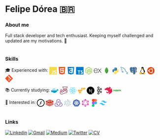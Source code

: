 # Felipe Dórea 🇧🇷

### About me
Full stack developer and tech enthusiast. Keeping myself challenged and updated are my motivations. 🤖

#

### Skills
🎓 Experienced with:
<img align="center" alt="JavaScript" height="25" width="25" src="https://raw.githubusercontent.com/devicons/devicon/master/icons/javascript/javascript-plain.svg">
<img align="center" alt="HTML" height="25" width="25" src="https://raw.githubusercontent.com/devicons/devicon/master/icons/html5/html5-original.svg">
<img align="center" alt="CSS" height="25" width="25" src="https://raw.githubusercontent.com/devicons/devicon/master/icons/css3/css3-original.svg">
<img align="center" alt="TypeScript" height="25" width="25" src="https://raw.githubusercontent.com/devicons/devicon/master/icons/typescript/typescript-original.svg">
<img align="center" alt="NodeJS" height="25" width="25" src="https://raw.githubusercontent.com/devicons/devicon/master/icons/nodejs/nodejs-original.svg">
<img align="center" alt="Express" height="25" width="25" src="https://raw.githubusercontent.com/devicons/devicon/master/icons/express/express-original.svg">
<img align="center" alt="MongoDB" height="25" width="25" src="https://raw.githubusercontent.com/devicons/devicon/master/icons/mongodb/mongodb-original.svg">
<img align="center" alt="Python" height="25" width="25" src="https://raw.githubusercontent.com/devicons/devicon/master/icons/python/python-original.svg">
<img align="center" alt="MySQL" height="25" width="25" src="https://raw.githubusercontent.com/devicons/devicon/master/icons/mysql/mysql-original.svg">
<img align="center" alt="PostgreSQL" height="25" width="25" src="https://raw.githubusercontent.com/devicons/devicon/master/icons/postgresql/postgresql-original.svg">
<img align="center" alt="Linux" height="25" width="25" src="https://raw.githubusercontent.com/devicons/devicon/master/icons/linux/linux-original.svg">
<img align="center" alt="Ubuntu" height="25" width="25" src="https://raw.githubusercontent.com/devicons/devicon/master/icons/ubuntu/ubuntu-plain.svg">
<img align="center" alt="Git" height="25" width="25" src="https://raw.githubusercontent.com/devicons/devicon/master/icons/git/git-original.svg">

📚 Currently studying:
<img align="center" alt="Docker" height="25" width="25" src="https://raw.githubusercontent.com/devicons/devicon/master/icons/docker/docker-plain.svg">
<img align="center" alt="Jest" height="25" width="25" src="https://raw.githubusercontent.com/devicons/devicon/master/icons/jest/jest-plain.svg">
<img align="center" alt="React" height="25" width="25" src="https://raw.githubusercontent.com/devicons/devicon/master/icons/react/react-original.svg">
<img align="center" alt="AWS" height="25" width="25" src="https://raw.githubusercontent.com/devicons/devicon/master/icons/amazonwebservices/amazonwebservices-original.svg">
<img align="center" alt="Next" height="25" width="25" src="https://raw.githubusercontent.com/devicons/devicon/master/icons/nextjs/nextjs-original.svg">
<img align="center" alt="Kafka" height="25" width="25" src="https://raw.githubusercontent.com/devicons/devicon/master/icons/apachekafka/apachekafka-original.svg">
<img align="center" alt="Nest" height="25" width="25" src="https://raw.githubusercontent.com/devicons/devicon/master/icons/nestjs/nestjs-plain.svg">
<img align="center" alt="Nginx" height="25" width="25" src="https://raw.githubusercontent.com/devicons/devicon/master/icons/nginx/nginx-original.svg">

📝 Interested in:
<img align="center" alt="Socketio" height="25" width="25" src="https://raw.githubusercontent.com/devicons/devicon/master/icons/socketio/socketio-original.svg">
<img align="center" alt="Redis" height="25" width="25" src="https://raw.githubusercontent.com/devicons/devicon/master/icons/redis/redis-plain.svg">
<img align="center" alt="Redux" height="25" width="25" src="https://raw.githubusercontent.com/devicons/devicon/master/icons/redux/redux-original.svg">
<img align="center" alt="Electron" height="25" width="25" src="https://raw.githubusercontent.com/devicons/devicon/master/icons/electron/electron-original.svg">
<img align="center" alt="Kubernetes" height="25" width="25" src="https://raw.githubusercontent.com/devicons/devicon/master/icons/kubernetes/kubernetes-plain.svg">
<img align="center" alt="GraphQL" height="25" width="25" src="https://raw.githubusercontent.com/devicons/devicon/master/icons/graphql/graphql-plain.svg">
<img align="center" alt="Figma" height="25" width="25" src="https://raw.githubusercontent.com/devicons/devicon/master/icons/figma/figma-original.svg">
<img align="center" alt="TailwindCSS" height="25" width="25" src="https://raw.githubusercontent.com/devicons/devicon/master/icons/tailwindcss/tailwindcss-plain.svg">

#

### Links
[![Linkedin](https://img.shields.io/badge/LinkedIn-0072b1?style=flat&logo=Linkedin&logoColor=white&link=https://www.linkedin.com/in/flpdorea/)](https://www.linkedin.com/in/flpdorea/) 
[![Gmail](https://img.shields.io/badge/Gmail-DB4437?style=flat&logo=Gmail&logoColor=white&link=mailto:felipeldorea@gmail.com)](mailto:felipeldorea@gmail.com)
[![Medium](https://img.shields.io/badge/Medium-000000?style=flat&logo=Medium&logoColor=white&link=https://flpdorea.medium.com)](https://flpdorea.medium.com/)
[![Twitter](https://img.shields.io/badge/Twitter-1DA1F2?style=flat&logo=Twitter&logoColor=white&link=https://twitter.com/flpdorea)](https://twitter.com/flpdorea)
[![CV](https://img.shields.io/badge/CV-ffffff?style=flat&logo=googledrive&logoColor=black&link=https://drive.google.com/file/d/1Gg8-LmUmf5c6_q8ch50XS9Vy4jUrd4v2/view)](https://drive.google.com/file/d/1Gg8-LmUmf5c6_q8ch50XS9Vy4jUrd4v2/view)

